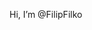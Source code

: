  Hi, I’m @FilipFilko

<!---
FilipFilko/FilipFilko is a ✨ special ✨ repository because its `README.md` (this file) appears on your GitHub profile.
You can click the Preview link to take a look at your changes.
--->
